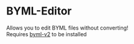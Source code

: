 # BYML-Editor
Allows you to edit BYML files without converting!<br>
Requires [byml-v2](https://github.com/leoetlino/byml-v2) to be installed